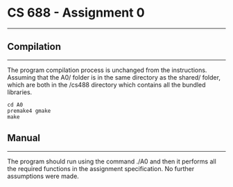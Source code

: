 # CS 688 - Assignment 0

---

## Compilation
------------
The program compilation process is unchanged from the instructions. Assuming that the A0/ folder is in the same directory as the shared/ folder, which are both in the /cs488 directory which contains all the bundled libraries.

```
cd A0
premake4 gmake
make
```

## Manual
------------
The program should run using the command ./A0 and then it performs all the required functions in the assignment specification. No further assumptions were made.
